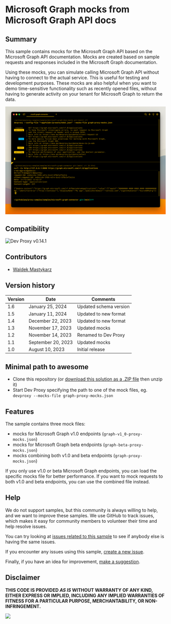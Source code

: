 # Microsoft Graph mocks from Microsoft Graph API docs

## Summary

This sample contains mocks for the Microsoft Graph API based on the Microsoft Graph API documentation. Mocks are created based on sample requests and responses included in the Microsoft Graph documentation.

Using these mocks, you can simulate calling Microsoft Graph API without having to connect to the actual service. This is useful for testing and development purposes. These mocks are also helpful when you want to demo time-sensitive functionality such as recently opened files, without having to generate activity on your tenant for Microsoft Graph to return the data.

![Dev Proxy simulating mocking Microsoft Graph API request to /applications](assets/screenshot.png)

## Compatibility

![Dev Proxy v0.14.1](https://img.shields.io/badge/devproxy-v0.14.1-green.svg)

## Contributors

- [Waldek Mastykarz](https://github.com/waldekmastykarz)

## Version history

Version|Date|Comments
-------|----|--------
1.6|January 25, 2024|Updated schema version
1.5|January 11, 2024|Updated to new format
1.4|December 22, 2023|Updated to new format
1.3|November 17, 2023|Updated mocks
1.2|November 14, 2023|Renamed to Dev Proxy
1.1|September 20, 2023|Updated mocks
1.0|August 10, 2023|Initial release

## Minimal path to awesome

- Clone this repository (or [download this solution as a .ZIP file](https://pnp.github.io/download-partial/?url=https://github.com/pnp/proxy-samples/tree/main/samples/microsoft-graph-docs-mocks) then unzip it)
- Start Dev Proxy specifying the path to one of the mock files, eg. `devproxy --mocks-file graph-proxy-mocks.json`

## Features

The sample contains three mock files:

- mocks for Microsoft Graph v1.0 endpoints (`graph-v1_0-proxy-mocks.json`)
- mocks for Microsoft Graph beta endpoints (`graph-beta-proxy-mocks.json`)
- mocks combining both v1.0 and beta endpoints (`graph-proxy-mocks.json`)

If you only use v1.0 or beta Microsoft Graph endpoints, you can load the specific mocks file for better performance. If you want to mock requests to both v1.0 and beta endpoints, you can use the combined file instead.

## Help

We do not support samples, but this community is always willing to help, and we want to improve these samples. We use GitHub to track issues, which makes it easy for  community members to volunteer their time and help resolve issues.

You can try looking at [issues related to this sample](https://github.com/pnp/proxy-samples/issues?q=label%3A%22sample%3A%20microsoft-graph-docs-mocks%22) to see if anybody else is having the same issues.

If you encounter any issues using this sample, [create a new issue](https://github.com/pnp/proxy-samples/issues/new).

Finally, if you have an idea for improvement, [make a suggestion](https://github.com/pnp/proxy-samples/issues/new).

## Disclaimer

**THIS CODE IS PROVIDED *AS IS* WITHOUT WARRANTY OF ANY KIND, EITHER EXPRESS OR IMPLIED, INCLUDING ANY IMPLIED WARRANTIES OF FITNESS FOR A PARTICULAR PURPOSE, MERCHANTABILITY, OR NON-INFRINGEMENT.**

![](https://m365-visitor-stats.azurewebsites.net/SamplesGallery/pnp-devproxy-microsoft-graph-docs-mocks)
